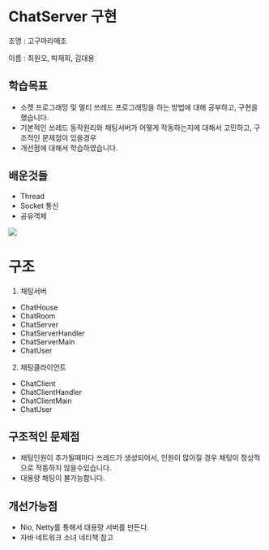# ChatServer 구현

조명 : 고구마라떼조

이름 : 최원오, 박재희, 김대용

## 학습목표

* 소켓 프로그래밍 및 멀티 쓰레드 프로그래밍을 하는 방법에 대해 공부하고, 구현을 했습니다.
* 기본적인 쓰레드 동작원리와 채팅서버가 어떻게 작동하는지에 대해서 고민하고, 구조적인 문제점이 있을경우 
* 개선점에 대해서 학습하였습니다.

## 배운것들

* Thread
* Socket 통신
* 공유객체

<img src="https://user-images.githubusercontent.com/26241008/50674376-0ed42b00-1029-11e9-97c7-e817364fdbd4.png"/>

# 구조

1) 채팅서버

- ChatHouse
- ChatRoom
- ChatServer
- ChatServerHandler
- ChatServerMain
- ChatUser

2) 채팅클라이언트

- ChatClient
- ChatClientHandler
- ChatClientMain
- ChatUser

## 구조적인 문제점

* 채팅인원이 추가될때마다 쓰레드가 생성되어서, 인원이 많아질 경우 채팅이 정상적으로 작동하지 않을수있습니다.
* 대용량 채팅이 불가능합니다.

## 개선가능점

* Nio, Netty를 통해서 대용량 서버를 만든다.
* 자바 네트워크 소녀 네티책 참고
